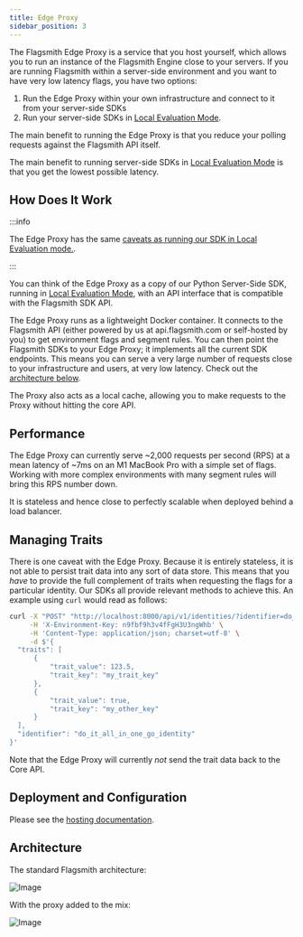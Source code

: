 ```yaml
---
title: Edge Proxy
sidebar_position: 3
---
```


The Flagsmith Edge Proxy is a service that you host yourself, which allows you to run an instance of the Flagsmith Engine close to your servers. If you are running Flagsmith within a server-side environment and you want to have very low latency flags, you have two options:

1. Run the Edge Proxy within your own infrastructure and connect to it from your server-side SDKs
2. Run your server-side SDKs in [Local Evaluation Mode](/integrating-with-flagsmith/sdks/server-side#local-evaluation).

The main benefit to running the Edge Proxy is that you reduce your polling requests against the Flagsmith API itself.

The main benefit to running server-side SDKs in [Local Evaluation Mode](/integrating-with-flagsmith/sdks/server-side#local-evaluation) is that you get the lowest possible latency.

## How Does It Work

:::info

The Edge Proxy has the same [caveats as running our SDK in Local Evaluation mode.](/integrating-with-flagsmith/sdks/server-side#local-evaluation).

:::

You can think of the Edge Proxy as a copy of our Python Server-Side SDK, running in [Local Evaluation Mode](/integrating-with-flagsmith/sdks/server-side#local-evaluation), with an API interface that is compatible with the Flagsmith SDK API.

The Edge Proxy runs as a lightweight Docker container. It connects to the Flagsmith API (either powered by us at api.flagsmith.com or self-hosted by you) to get environment flags and segment rules. You can then point the Flagsmith SDKs to your Edge Proxy; it implements all the current SDK endpoints. This means you can serve a very large number of requests close to your infrastructure and users, at very low latency. Check out the [architecture below](#architecture).

The Proxy also acts as a local cache, allowing you to make requests to the Proxy without hitting the core API.

## Performance

The Edge Proxy can currently serve ~2,000 requests per second (RPS) at a mean latency of ~7ms on an M1 MacBook Pro with a simple set of flags. Working with more complex environments with many segment rules will bring this RPS number down.

It is stateless and hence close to perfectly scalable when deployed behind a load balancer.

## Managing Traits

There is one caveat with the Edge Proxy. Because it is entirely stateless, it is not able to persist trait data into any sort of data store. This means that you _have_ to provide the full complement of traits when requesting the flags for a particular identity. Our SDKs all provide relevant methods to achieve this. An example using `curl` would read as follows:

```bash
curl -X "POST" "http://localhost:8000/api/v1/identities/?identifier=do_it_all_in_one_go_identity" \
     -H 'X-Environment-Key: n9fbf9h3v4fFgH3U3ngWhb' \
     -H 'Content-Type: application/json; charset=utf-8' \
     -d $'{
  "traits": [
      {
          "trait_value": 123.5,
          "trait_key": "my_trait_key"
      },
      {
          "trait_value": true,
          "trait_key": "my_other_key"
      }
  ],
  "identifier": "do_it_all_in_one_go_identity"
}'
```

Note that the Edge Proxy will currently _not_ send the trait data back to the Core API.

## Deployment and Configuration

Please see the [hosting documentation](/deployment-self-hosting/hosting-guides/docker).

## Architecture

The standard Flagsmith architecture:

![Image](/img/edge-proxy-existing.svg)

With the proxy added to the mix:

![Image](/img/edge-proxy-proxy.svg)
